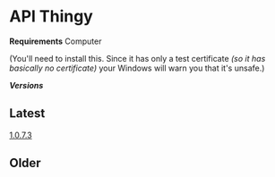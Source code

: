 # API Thingy

**Requirements**
Computer

(You'll need to install this. Since it has only a test certificate *(so it has basically no certificate)* your Windows will warn you that it's unsafe.)

***Versions***

## Latest
[1.0.7.3](https://matejzahradnik.com/Software/API_Thingy_1_0_7_3.7z)

## Older
